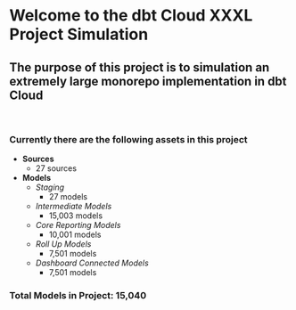 # Welcome to the dbt Cloud XXXL Project Simulation 

## The purpose of this project is to simulation an extremely large monorepo implementation in dbt Cloud
</br>

### Currently there are the following assets in this project
- **Sources**
    - 27 sources
- **Models**
    - _Staging_
        - 27 models
    - _Intermediate Models_
        - 15,003 models
    - _Core Reporting Models_
        - 10,001 models
    - _Roll Up Models_
        - 7,501 models
    - _Dashboard Connected Models_
        - 7,501 models

### Total Models in Project: 15,040